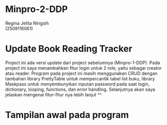 # Minpro-2-DDP
Regina Jelita Ningsih
<br>(2509116061)
# Update Book Reading Tracker
Project ini ada versi update dari project sebelumnya (Minpro-1-DDP). Pada project ini saya menambahkan fitur login untuk 2 role, yaitu sebagai creator atau reader. Program pada project ini masih menggunakan CRUD dengan tambahan library PrettyTable untuk mempercantik tabel list buku, library Maskpass untuk menyembunyikan inputan password pada saat login, dictionary, looping, functions, dan error handling. Selanjutnya akan saya jelaskan mengenai fitur-fitur nya lebih lanjut ^^
# Tampilan awal pada program
